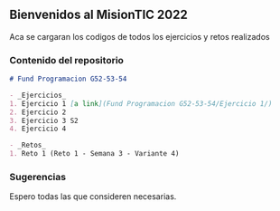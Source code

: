 ## Bienvenidos al MisionTIC 2022

Aca se cargaran los codigos de todos los ejercicios y retos realizados

### Contenido del repositorio

```markdown
# Fund Programacion G52-53-54

- _Ejercicios_
1. Ejercicio 1 [a link](Fund Programacion G52-53-54/Ejercicio 1/)
2. Ejercicio 2
3. Ejercicio 3 S2 
4. Ejercicio 4

- _Retos_
1. Reto 1 (Reto 1 - Semana 3 - Variante 4)

```

### Sugerencias

Espero todas las que consideren necesarias.

